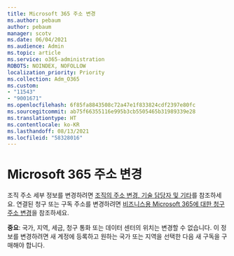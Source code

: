 ```yaml
---
title: Microsoft 365 주소 변경
ms.author: pebaum
author: pebaum
manager: scotv
ms.date: 06/04/2021
ms.audience: Admin
ms.topic: article
ms.service: o365-administration
ROBOTS: NOINDEX, NOFOLLOW
localization_priority: Priority
ms.collection: Adm_O365
ms.custom:
- "11543"
- "9001671"
ms.openlocfilehash: 6f85fa8843508c72a47e1f833824cdf2397e80fc
ms.sourcegitcommit: ab75f66355116e995b3cb5505465b31989339e28
ms.translationtype: HT
ms.contentlocale: ko-KR
ms.lasthandoff: 08/13/2021
ms.locfileid: "58328016"
---
```

# <a name="change-your-microsoft-365-address"></a>Microsoft 365 주소 변경

조직 주소 세부 정보를 변경하려면 [조직의 주소 변경, 기술 담당자 및 기타](https://docs.microsoft.com/microsoft-365/admin/manage/change-address-contact-and-more)를 참조하세요. 연결된 청구 또는 구독 주소를 변경하려면 [비즈니스용 Microsoft 365에 대한 청구 주소 변경](https://docs.microsoft.com/microsoft-365/commerce/billing-and-payments/change-your-billing-addresses)을 참조하세요. 

**중요**: 국가, 지역, 세금, 청구 통화 또는 데이터 센터의 위치는 변경할 수 없습니다. 이 정보를 변경하려면 새 계정에 등록하고 원하는 국가 또는 지역을 선택한 다음 새 구독을 구매해야 합니다. 